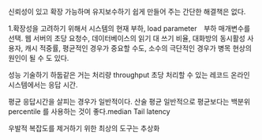 
신뢰성이 있고 확장 가능하며 유지보수하기 쉽게 만들어 주는 간단한 해결책은 없다.

1.확장성을 고려하기 위해서 시스템의 현재 부하, load parameter　부하 매개변수를 선택.
웹 서버의 초당 요청수, 데이터베이스의 읽기 대 쓰기 비율, 대화방의 동시활성 사용자, 캐시 적중률,
평균적인 경우가 중요할 수도, 소수의 극단적인 경우가 병목 현상의 원인이 될 수 도 있다.

성능 기술하기
하둡같은 거는 처리량 throughput 초당 처리할 수 있는 레코드
온라인 시스템에서는 응답 시간.

평균 응답시간을 살피는 경우가 일반적이다. 산술 평균
일반적으로 평균보다는 백분위 percentile 를 사용하는 것이 좋다.median
Tail latency 


우발적 복잡도를 제거하기 위한 최상의 도구는 추상화